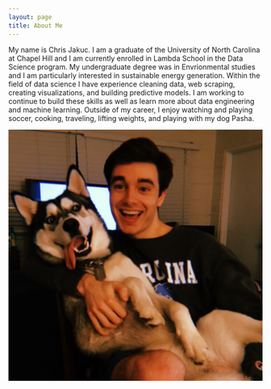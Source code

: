 ```yaml
---
layout: page
title: About Me
---
```


My name is Chris Jakuc. I am a graduate of the University of North Carolina at Chapel Hill and I am currently enrolled in Lambda School in the Data Science program. My undergraduate degree was in Envrionmental studies and I am particularly interested in sustainable energy generation. Within the field of data science I have experience cleaning data, web scraping, creating visualizations, and building predictive models. I am working to continue to build these skills as well as learn more about data engineering and machine learning. Outside of my career, I enjoy watching and playing soccer, cooking, traveling, lifting weights, and playing with my dog Pasha.


![Pasha](img/A8E0E3AF-28FA-410B-8954-F7EA4441DA85_1_201_a.jpeg)
